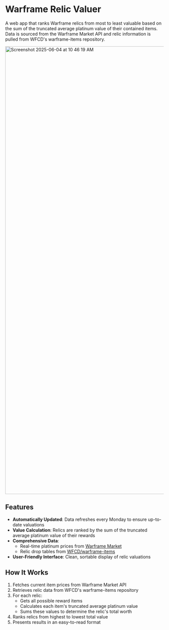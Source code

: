 # Warframe Relic Valuer

A web app that ranks Warframe relics from most to least valuable based on the sum of the truncated average platinum value of their contained items. Data is sourced from the Warframe Market API and relic information is pulled from WFCD's warframe-items repository.

<img width="1425" alt="Screenshot 2025-06-04 at 10 46 19 AM" src="https://github.com/user-attachments/assets/79392c65-8529-4147-98e8-039be5832e0e" />

## Features

- **Automatically Updated**: Data refreshes every Monday to ensure up-to-date valuations
- **Value Calculation**: Relics are ranked by the sum of the truncated average platinum value of their rewards
- **Comprehensive Data**: 
  - Real-time platinum prices from [Warframe Market](https://warframe.market/)
  - Relic drop tables from [WFCD/warframe-items](https://github.com/WFCD/warframe-items)
- **User-Friendly Interface**: Clean, sortable display of relic valuations

## How It Works

1. Fetches current item prices from Warframe Market API
2. Retrieves relic data from WFCD's warframe-items repository
3. For each relic:
   - Gets all possible reward items
   - Calculates each item's truncated average platinum value
   - Sums these values to determine the relic's total worth
4. Ranks relics from highest to lowest total value
5. Presents results in an easy-to-read format
